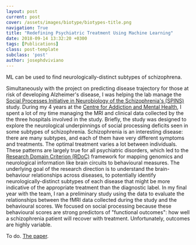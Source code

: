 ```yaml
---
layout: post
current: post
cover: /assets/images/biotype/biotypes-title.png
navigation: True
title: "Redefining Psychiatric Treatment Using Machine Learning"
date: 2018-09-14 13:32:20 +0300
tags: [Publications]
class: post-template
subclass: 'post'
author: josephdviviano
---
```

ML can be used to find neurologically-distinct subtypes of schizophrena.

Simultaneously with the project on predicting disease trajectory for those at risk of developing Alzheimer's disease, I was helping the lab manage the [Social Processes Initiative in Neurobiology of the Schizophrenia's (SPINS)](https://academic.oup.com/schizophreniabulletin/article/45/Supplement_2/S144/5434549) study. During my 4 years at the [Centre for Addiction and Mental Health](https://www.camh.ca/en/science-and-research/institutes-and-centres/campbell-family-mental-health-research-institute/research-focus-campbell-institute/kimel-family-translational-imaging-genetics-lab), I spent a lot of my time managing the MRI and clinical data collected by the the three hospitals involved in the study. Briefly, the study was designed to explore the neurological underpinnings of social processing deficits seen in some subtypes of schizophrenia. Schizophrenia is an interesting disease: there are many subtypes, and each of them have very different symptoms and treatments. The optimal treatment varies a lot between individuals. These patterns are largely true for all psychiatric disorders, which led to the [Research Domain Criterion (RDoC)](https://www.nimh.nih.gov/research/research-funded-by-nimh/rdoc/about-rdoc.shtml) framework for mapping genomics and neurological information like brain circuits to behavioural measures. The underlying goal of the research direction is to understand the brain-behaviour relationships across diseases, to potentially identify neurologically-distinct subtypes of each disease that might be more indicative of the appropriate treatment than the diagnostic label. In my final year with the team, I ran a preliminary study using the data to evaluate the relationships between the fMRI data collected during the study and the behavioural scores. We focused on social processing because these behavioural scores are strong predictors of "functional outcomes": how well a schizophrenia patient will recover with treatment. Unfortunately, outcomes are highly variable.

To do. [The paper](https://www.sciencedirect.com/science/article/abs/pii/S0006322318314392).

